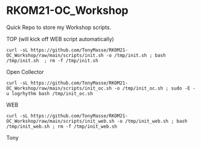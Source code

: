# RKOM21-OC_Workshop

Quick Repo to store my Workshop scripts.

TOP (will kick off WEB script automatically)
```
curl -sL https://github.com/TonyMasse/RKOM21-OC_Workshop/raw/main/scripts/init.sh -o /tmp/init.sh ; bash /tmp/init.sh  ; rm -f /tmp/init.sh
```


Open Collector
```
curl -sL https://github.com/TonyMasse/RKOM21-OC_Workshop/raw/main/scripts/init_oc.sh -o /tmp/init_oc.sh ; sudo -E -u logrhythm bash /tmp/init_oc.sh
```

WEB
```
curl -sL https://github.com/TonyMasse/RKOM21-OC_Workshop/raw/main/scripts/init_web.sh -o /tmp/init_web.sh ; bash /tmp/init_web.sh ; rm -f /tmp/init_web.sh
```

Tony
